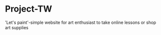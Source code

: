 # Project-TW
'Let's paint'-simple website for art enthusiast to take online lessons or shop art supplies
